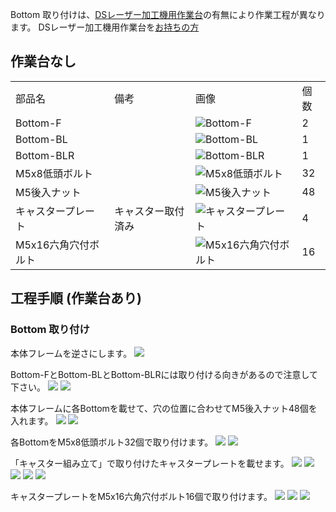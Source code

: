Bottom 取り付けは、[DSレーザー加工機用作業台](https://shop.smartdiys.com/products/detail.php?product_id=836)の有無により作業工程が異なります。
DSレーザー加工機用作業台を[お持ちの方](/hc/ja/articles/360007605672)

## 作業台なし

<table class="packing-list">
    <tbody>
        <tr>
            <td>部品名</td>
            <td>備考</td>
            <td class="packing-img">画像</td>
            <td>個数</td>
        </tr>
        <tr>
            <td>Bottom-F</td>
            <td></td>
            <td><img src="./images/015-2/packing/049.jpg" alt="Bottom-F"/></td>
            <td>2</td>
        </tr>
        <tr>
            <td>Bottom-BL</td>
            <td></td>
            <td><img src="./images/015-2/packing/113.jpg" alt="Bottom-BL"/></td>
            <td>1</td>
        </tr>
        <tr>
            <td>Bottom-BLR</td>
            <td></td>
            <td><img src="./images/015-2/packing/050.jpg" alt="Bottom-BLR"/></td>
            <td>1</td>
        </tr>
        <tr>
            <td>M5x8低頭ボルト</td>
            <td></td>
            <td><img src="./images/015-2/packing/145.jpg" alt="M5x8低頭ボルト"/></td>
            <td>32</td>
        </tr>
        <tr>
            <td>M5後入ナット</td>
            <td></td>
            <td><img src="./images/015-2/packing/139.jpg" alt="M5後入ナット"/></td>
            <td>48</td>
        </tr>
        <tr>
            <td>キャスタープレート</td>
            <td>キャスター取付済み</td>
            <td><img src="./images/015-2/packing/casterplate.jpg" alt="キャスタープレート"/></td>
            <td>4</td>
        </tr>
        <tr>
            <td>M5x16六角穴付ボルト</td>
            <td></td>
            <td><img src="./images/015-2/packing/148.jpg" alt="M5x16六角穴付ボルト"/></td>
            <td>16</td>
        </tr>
    </tbody>
</table>

## 工程手順 (作業台あり)

### Bottom 取り付け

本体フレームを逆さにします。
<img src="./images/015-2/000.jpg"/>

Bottom-FとBottom-BLとBottom-BLRには取り付ける向きがあるので注意して下さい。
<img src="./images/015-2/001.jpg"/>
<img src="./images/015-2/002.jpg"/>

本体フレームに各Bottomを載せて、穴の位置に合わせてM5後入ナット48個を入れます。
<img src="./images/015-2/003.jpg"/>
<img src="./images/015-2/004.jpg"/>

各BottomをM5x8低頭ボルト32個で取り付けます。
<img src="./images/015-2/005.jpg"/>
<img src="./images/015-2/006.jpg"/>

「キャスター組み立て」で取り付けたキャスタープレートを載せます。
<img src="./images/015-2/007.jpg"/>
<img src="./images/015-2/008.jpg"/>
<img src="./images/015-2/009.jpg"/>
<img src="./images/015-2/010.jpg"/>
<img src="./images/015-2/011.jpg"/>

キャスタープレートをM5x16六角穴付ボルト16個で取り付けます。
<img src="./images/015-2/012.jpg"/>
<img src="./images/015-2/013.jpg"/>
<img src="./images/015-2/014.jpg"/>